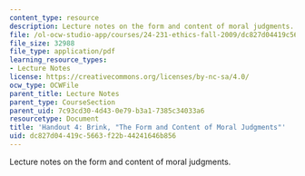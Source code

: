 ```yaml
---
content_type: resource
description: Lecture notes on the form and content of moral judgments.
file: /ol-ocw-studio-app/courses/24-231-ethics-fall-2009/dc827d04419c5663f22b44241646b856_MIT24_231F09_lec05.pdf
file_size: 32988
file_type: application/pdf
learning_resource_types:
- Lecture Notes
license: https://creativecommons.org/licenses/by-nc-sa/4.0/
ocw_type: OCWFile
parent_title: Lecture Notes
parent_type: CourseSection
parent_uid: 7c93cd30-4d43-0e79-b3a1-7385c34033a6
resourcetype: Document
title: 'Handout 4: Brink, "The Form and Content of Moral Judgments"'
uid: dc827d04-419c-5663-f22b-44241646b856
---
```

Lecture notes on the form and content of moral judgments.